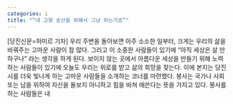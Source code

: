 ```yaml
---
categories: i
title: "“내 고향 송산을 위해서 그냥 하는거죠”"
---
```

[당진신문=허미르 기자] 우리 주변을 돌아보면 아주 소소한 일부터, 크게는 우리의 삶을 바꿔주는 고마운 사람이 참 많다. 그리고 이 소중한 사람들이 있기에 “아직 세상은 살 만하구나” 라는 생각을 하게 된다. 보이지 않는 곳에서 아름다운 세상을 만들기 위해 노력하는 사람들이 있기에 오늘도 우리는 위로를 받고 삶의 희망을 찾는다. 이에 본지는 당진시를 더욱 빛나게 하는 고마운 사람들을 소개하는 코너를 마련했다. 봉사는 국가나 사회 또는 남을 위하여 자신을 돌보지 아니하고 힘을 바쳐 애쓴다는 뜻을 가지고 있다. 봉사를 하는 사람들은 내